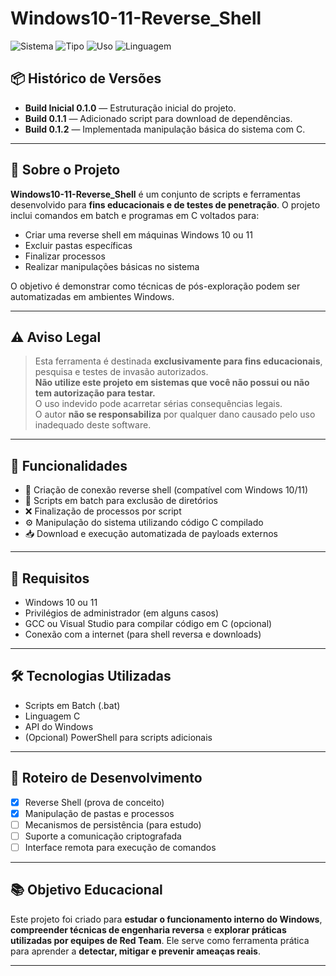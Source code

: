 # Windows10-11-Reverse_Shell
![Sistema](https://img.shields.io/badge/Sistema-Windows%2010%2F11-blue?style=flat-square)
![Tipo](https://img.shields.io/badge/Tipo-Reverse%20Shell-red?style=flat-square)
![Uso](https://img.shields.io/badge/Uso-Educacional-yellow?style=flat-square)
![Linguagem](https://img.shields.io/badge/Linguagem-C%20%7C%20Batch-lightgrey?style=flat-square)

## 📦 Histórico de Versões

- **Build Inicial 0.1.0** — Estruturação inicial do projeto.  
- **Build 0.1.1** — Adicionado script para download de dependências.  
- **Build 0.1.2** — Implementada manipulação básica do sistema com C.

---

## 📘 Sobre o Projeto

**Windows10-11-Reverse_Shell** é um conjunto de scripts e ferramentas desenvolvido para **fins educacionais e de testes de penetração**. O projeto inclui comandos em batch e programas em C voltados para:

- Criar uma reverse shell em máquinas Windows 10 ou 11  
- Excluir pastas específicas  
- Finalizar processos  
- Realizar manipulações básicas no sistema

O objetivo é demonstrar como técnicas de pós-exploração podem ser automatizadas em ambientes Windows.

---

## ⚠️ Aviso Legal

> Esta ferramenta é destinada **exclusivamente para fins educacionais**, pesquisa e testes de invasão autorizados.  
> **Não utilize este projeto em sistemas que você não possui ou não tem autorização para testar.**  
> O uso indevido pode acarretar sérias consequências legais.  
> O autor **não se responsabiliza** por qualquer dano causado pelo uso inadequado deste software.

---

## 📁 Funcionalidades

- 🔁 Criação de conexão reverse shell (compatível com Windows 10/11)  
- 📂 Scripts em batch para exclusão de diretórios  
- ❌ Finalização de processos por script  
- ⚙️ Manipulação do sistema utilizando código C compilado  
- 📥 Download e execução automatizada de payloads externos

---

## 📌 Requisitos

- Windows 10 ou 11  
- Privilégios de administrador (em alguns casos)  
- GCC ou Visual Studio para compilar código em C (opcional)  
- Conexão com a internet (para shell reversa e downloads)

---

## 🛠️ Tecnologias Utilizadas

- Scripts em Batch (.bat)  
- Linguagem C  
- API do Windows  
- (Opcional) PowerShell para scripts adicionais

---

## 🚧 Roteiro de Desenvolvimento

- [x] Reverse Shell (prova de conceito)  
- [x] Manipulação de pastas e processos  
- [ ] Mecanismos de persistência (para estudo)  
- [ ] Suporte a comunicação criptografada  
- [ ] Interface remota para execução de comandos

---

## 📚 Objetivo Educacional

Este projeto foi criado para **estudar o funcionamento interno do Windows**, **compreender técnicas de engenharia reversa** e **explorar práticas utilizadas por equipes de Red Team**. Ele serve como ferramenta prática para aprender a **detectar, mitigar e prevenir ameaças reais**.

---
